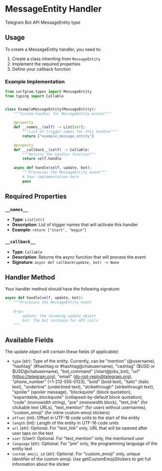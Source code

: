 # MessageEntity Handler

Telegram Bot API MessageEntity type

## Usage

To create a MessageEntity handler, you need to:

1. Create a class inheriting from `MessageEntity`
2. Implement the required properties
3. Define your callback function

### Example Implementation

```python
from surfgram.types import MessageEntity
from typing import Callable


class ExampleMessageEntity(MessageEntity):
    """Custom handler for MessageEntity events"""
    
    @property
    def __names__(self) -> List[str]:
        """List of trigger names for this handler"""
        return ["example_message_entity"]
    
    @property
    def __callback__(self) -> Callable:
        """Returns the handler function"""
        return self.handle
    
    async def handle(self, update, bot):
        """Processes the MessageEntity event"""
        # Your implementation here
        pass
```

## Required Properties

### `__names__`
- **Type**: `List[str]`
- **Description**: List of trigger names that will activate this handler
- **Example**: `return ["start", "begin"]`

### `__callback__`
- **Type**: `Callable`
- **Description**: Returns the async function that will process the event
- **Signature**: `async def callback(update, bot) -> None`

## Handler Method

Your handler method should have the following signature:

```python
async def handle(self, update, bot):
    """Processes the MessageEntity event
    
    Args:
        update: The incoming update object
        bot: The bot instance for API calls
    """
```

## Available Fields

The update object will contain these fields (if applicable):

- `type` (str): Type of the entity. Currently, can be "mention" (@username), "hashtag" (#hashtag or #hashtag@chatusername), "cashtag" ($USD or $USD@chatusername), "bot_command" (/start@jobs_bot), "url" (https://telegram.org), "email" (do-not-reply@telegram.org), "phone_number" (+1-212-555-0123), "bold" (bold text), "italic" (italic text), "underline" (underlined text), "strikethrough" (strikethrough text), "spoiler" (spoiler message), "blockquote" (block quotation), "expandable_blockquote" (collapsed-by-default block quotation), "code" (monowidth string), "pre" (monowidth block), "text_link" (for clickable text URLs), "text_mention" (for users without usernames), "custom_emoji" (for inline custom emoji stickers)
- `offset` (int): Offset in UTF-16 code units to the start of the entity
- `length` (int): Length of the entity in UTF-16 code units
- `url` (str): Optional. For "text_link" only, URL that will be opened after user taps on the text
- `user` (User): Optional. For "text_mention" only, the mentioned user
- `language` (str): Optional. For "pre" only, the programming language of the entity text
- `custom_emoji_id` (str): Optional. For "custom_emoji" only, unique identifier of the custom emoji. Use getCustomEmojiStickers to get full information about the sticker
